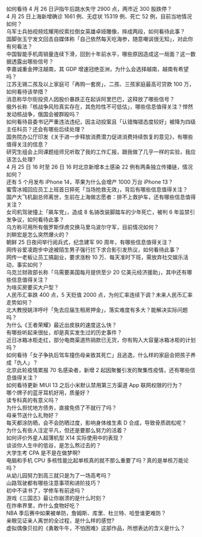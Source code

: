 如何看待  4 月 26 日沪指午后跳水失守 2900 点，两市近 300 股跌停？  
4 月 25 日上海新增确诊 1661 例、无症状 15319 例、死亡 52 例，目前当地情况如何？  
乌军士兵拍视频炫耀用绞索拉倒女英雄卓娅雕像，摔成两段，如何看待此事？  
国脚张玉宁发文回击自媒体称「自己依然每天吃海参，随意嘲讽很无知」，对此你有何看法？  
中国智能手机周销量连续下滑，回到十年前水平，哪些原因造成这一局面？这一数据透露出哪些信号？  
李嘉诚重金押注越南，其 GDP 增速冠绝亚洲，为什么会选择越南，越南有希望吗？  
江苏无锡二孩及以上家庭可「再购一套房」，二孩、三孩家庭最高可贷款 100 万，如何看待该举措？  
消息称华尔街投资人因股价暴跌正在起诉阿里巴巴，这释放了哪些信号？  
俄外长称「核战争风险真实存在，其危险性不可低估」，哪些信息值得关注？悍然发动核战争，俄国会被群殴吗？  
如何看待县委书记严重违法违纪，因主动投案且「认错悔错态度较好」被降为四级主任科员？还会有哪些后续处理？  
国务院办公厅印发《关于进一步释放消费潜力促进消费持续恢复的意见》，有哪些值得关注的信息？  
研究生组会上同课题组师兄听取了我的工作汇报，跟我做了几乎一样的实验，我应该怎么处理?  
4 月 25 日 16 时至 26 日 16 时北京新增本土感染 22 例有两条独立传播链，情况如何？  
还有 5 个月发布 iPhone 14，苹果为什么会增产 1000 万台 iPhone 13？  
蜜雪冰城回应员工上班首日猝死「当场抢救无效」，背后有哪些信息值得关注？  
国产大飞机副总师离世，生前在上海做志愿者：排不上救护车，还有哪些信息值得关注？  
女司机驾驶撞上「飙车党」，造成 8 名骑改装脚踏车的少年死亡，被判 6 年监禁引发争议，如何看待此事？  
乌方称可用所有俄罗斯俘虏交换马里乌波尔守军，目前情况如何？  
刘畊宏是怎么突然爆火的？  
朝鲜 25 日夜间举行阅兵式，纪念建军 90 周年，有哪些信息值得关注？  
网传谷爱凌跑步中途被陌生男子强行拦下求合影引发热议，如何看待此事？  
网传一老板让员工搞副业，要求涨粉 10 万、每天准时下班，需放弃社交娱乐活动，事实如何？  
乌克兰财政部长称「乌需要美国每月提供至少 20 亿美元经济援助」，其中还有哪些信息值得关注？  
为啥买房要买大户型？  
人民币汇率跌 400 点，5 天贬值 2000 点，为何汇率连续下调？未来人民币汇率走势如何？  
北大教授姚洋呼吁「免去应届生租房押金」，落实难度有多大？能解决实际问题吗？  
为什么《王者荣耀》最近出皮肤的速度这么快？  
有哪些听起来很扯，却是真实发生过的历史事件？  
近日冰箱冰柜走红，部分电商渠道热销款已无货，你有购入大容量冰箱冰柜的计划吗？  
如何看待「女子争执后驾车撞伤母亲致其死亡」且逃逸，什么样的家庭会把孩子养成「仇人」？  
北京此轮疫情累报 70 名感染者，新增 2 起因聚餐引发的聚集性疫情，还有哪些信息值得关注？  
如何看待更新 MIUI 13 之后小米默认禁用第三方渠道 App 联网权限的行为？  
哪个牌子的蓝牙耳机好用，质量好？  
读专科真的有意义吗？  
为什么担忧地方债务，直接免债了不就行了吗？  
母亲节送什么礼物好？  
每天都涂防晒，会不会防晒过度，影响身体维生素 D 合成，导致骨质疏松呢？  
为什么有些人注定平凡，但还是要那么努力的活着？  
如何评价外星人超薄机型 X14 实际使用中的表现？  
谈谈你人生中的低谷，是怎么熬过去的？  
大学生考 CPA 是不是在做梦啊?  
电脑和手机 CPU 多核性能比起单核真的就不那么重要了吗？真的是单核万能论吗？  
从幼儿园努力到高三就只是为了一场高考吗？  
山路驾驶都有哪些注意事项和进阶技巧？  
初中不读书了，学修车有前途吗？  
游戏《三国志》最让你崩溃的是什么时刻？  
在炸串界里，炸什么食物好吃？  
NBA 季后赛中如果被单防，詹姆斯、库里、杜兰特、哈登谁更难防？  
亲眼见证亲人离世的全过程，是什么样的感觉?  
虚拟偶像贝拉的《勇敢牛牛，不怕困难》这部作品，所想表达的含义是什么？  
